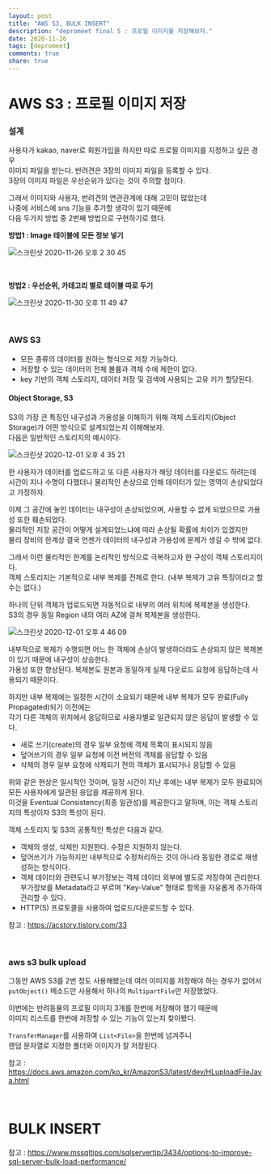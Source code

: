 ```yaml
---
layout: post
title: "AWS S3, BULK INSERT"  
description: "depromeet final 5 : 프로필 이미지를 저장해보자."
date: 2020-11-26
tags: [depromeet]
comments: true
share: true
--- 
```



# AWS S3 : 프로필 이미지 저장            

### 설계   

사용자가 kakao, naver로 회원가입을 하지만 따로 프로필 이미지를 지정하고 싶은 경우     
이미지 파일을 받는다. 반려견은 3장의 이미지 파일을 등록할 수 있다.     
3장의 이미지 파일은 우선순위가 있다는 것이 주의할 점이다. 

그래서 이미지와 사용자, 반려견의 연관관계에 대해 고민이 많았는데       
나중에 서비스에 sns 기능을 추가할 생각이 있기 때문에     
다음 두가지 방법 중 2번째 방법으로 구현하기로 했다.     


**방법1 : Image 테이블에 모든 정보 넣기**    

![스크린샷 2020-11-26 오후 2 30 45](https://user-images.githubusercontent.com/33855307/100311808-08bc0e80-2ff4-11eb-8c6e-edd7f3b560e6.png)    

<br /> 

**방법2 : 우선순위, 카테고리 별로 테이블 따로 두기**      

![스크린샷 2020-11-30 오후 11 49 47](https://user-images.githubusercontent.com/33855307/100624431-d0576000-3366-11eb-9b4c-5f7c74aac4f1.png)   

<br />       

### AWS S3       

- 모든 종류의 데이터를 원하는 형식으로 저장 가능하다.     
- 저장할 수 있는 데이터의 전체 볼륨과 객체 수에 제한이 없다.     
- key 기반의 객체 스토리지, 데이터 저장 및 검색에 사용되는 고유 키가 할당된다.     

#### Object Storage, S3    

S3의 가장 큰 특징인 내구성과 가용성을 이해하기 위해 객체 스토리지(Object Storage)가 어떤 방식으로 설계되었는지 이해해보자.     
다음은 일반적인 스토리지의 예시이다.   

![스크린샷 2020-12-01 오후 4 35 21](https://user-images.githubusercontent.com/33855307/100711538-c54b1100-33f4-11eb-8cd5-ceff6e32b418.png)      

한 사용자가 데이터를 업로드하고 또 다른 사용자가 해당 데이터를 다운로드 하려는데     
시간이 지나 수명이 다했더나 물리적인 손상으로 인해 데이터가 있는 영역이 손상되었다고 가정하자.       

이제 그 공간에 놓인 데이터는 내구성이 손상되었으며, 사용할 수 없게 되었으므로 가용성 또한 훼손되었다.      
물리적인 저장 공간이 어떻게 설계되었느냐에 따라 손상될 확률에 차이가 있겠지만      
물리 장비의 한계상 결국 언젠가 데이터의 내구성과 가용성에 문제가 생길 수 밖에 없다.       

그래서 이런 물리적인 한계를 논리적인 방식으로 극복하고자 한 구성이 객체 스토리지이다.         
객체 스토리지는 기본적으로 내부 복제를 전제로 한다. (내부 복제가 고유 특징이라고 할 수는 없다.)       

하나의 단위 객체가 업로드되면 자동적으로 내부의 여러 위치에 복제본을 생성한다.   
S3의 경우 동일 Region 내의 여러 AZ에 걸쳐 복제본을 생성한다.    

![스크린샷 2020-12-01 오후 4 46 09](https://user-images.githubusercontent.com/33855307/100712148-a436f000-33f5-11eb-895b-866ae0742382.png)    

내부적으로 복제가 수행되면 어느 한 객체에 손상이 발생하더라도 손상되지 않은 복제본이 있기 때문에 내구성이 상승한다.   
가용성 또한 향상된다. 복제본도 원본과 동일하게 실제 다운로드 요청에 응답하는데 사용되기 때문이다.   

하지만 내부 복제에는 일정한 시간이 소요되기 때문에 내부 복제가 모두 완료(Fully Propagated)되기 이전에는     
각기 다른 객체의 위치에서 응답하므로 사용자별로 일관되지 않은 응답이 발생할 수 있다.     

- 새로 쓰기(create)의 경우 일부 요청에 객체 목록이 표시되지 않음          
- 덮어쓰기의 경우 일부 요청에 이전 버전의 객체를 응답할 수 있음       
- 삭제의 경우 일부 요청에 삭제되기 전의 객체가 표시되거나 응답할 수 있음           

위와 같은 현상은 일시적인 것이며, 일정 시간이 지난 후에는 내부 복제가 모두 완료되어 모든 사용자에게 일관된 응답을 제공하게 된다.      
이것을 Eventual Consistency(최종 일관성)를 제공한다고 말하며, 이는 객체 스토리지의 특성이자 S3의 특성이 된다.      

객체 스토리지 및 S3의 공통적인 특성은 다음과 같다.       
- 객체의 생성, 삭제만 지원한다. 수정은 지원하지 않는다.     
- 덮어쓰기가 가능하지만 내부적으로 수정처리하는 것이 아니라 동일한 경로로 재생성하는 방식이다.     
- 객체 데이터와 관련도니 부가정보는 객체 데이터 외부에 별도로 저장하여 관리한다.     
부가정보를 Metadata라고 부르며 "Key-Value" 형태로 항목을 자유롭게 추가하여 관리할 수 있다.     
- HTTP(S) 프로토콜을 사용하여 업로드/다운로드할 수 있다.



참고 : <https://acstory.tistory.com/33>    


<br />       

### aws s3 bulk upload         

그동안 AWS S3를 2번 정도 사용해봤는데 여러 이미지를 저장해야 하는 경우가 없어서     
`putObject()` 메소드만 사용해서 하나의 `MultipartFile`만 저장했었다.     

이번에는 반려동물의 프로필 이미지 3개를 한번에 저장해야 했기 때문에     
이미지 리스트를 한번에 저장할 수 있는 기능이 있는지 찾아봤다.       

`TransferManager`를 사용하여 `List<File>`을 한번에 넘겨주니     
랜덤 문자열로 지정한 폴더와 이미지가 잘 저장된다.     

참고 : <https://docs.aws.amazon.com/ko_kr/AmazonS3/latest/dev/HLuploadFileJava.html>         


<br />       

# BULK INSERT            
  
참고 : <https://www.mssqltips.com/sqlservertip/3434/options-to-improve-sql-server-bulk-load-performance/>  

